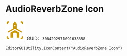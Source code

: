 # AudioReverbZone Icon
![](/img/AudioReverbZone%20Icon.png)
GUID: `-3084292971091638358`
```
EditorGUIUtility.IconContent("AudioReverbZone Icon")
```
